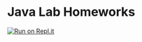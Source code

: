 # Java Lab Homeworks
[![Run on Repl.it](https://repl.it/badge/github/ramzan5/Java-Homeworks)](https://repl.it/github/ramzan5/Java-Homeworks)